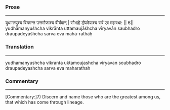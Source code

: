 ### Prose 
 --- 
युधामन्युश्च विक्रान्त उत्तमौजाश्च वीर्यवान् |
सौभद्रो द्रौपदेयाश्च सर्व एव महारथा: || 6||
yudhāmanyuśhcha vikrānta uttamaujāśhcha vīryavān
saubhadro draupadeyāśhcha sarva eva mahā-rathāḥ

### Translation 
 --- 
yudhamanyushcha vikranta uktamoujashcha viryavan soubhadro draupadeyashcha sarva eva maharathah

### Commentary 
 --- 
[Commentary:]7) Discern and name those who are the greatest among us, that which has come through lineage.